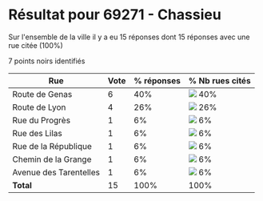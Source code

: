 # Résultat pour 69271 - Chassieu

Sur l'ensemble de la ville il y a eu 15 réponses dont 15 réponses avec une rue citée (100%)

7 points noirs identifiés

| Rue | Vote | % réponses | % Nb rues cités|
|-----|------|------------|----------------|
| Route de Genas | 6 | 40% | <img src="../../img/bar_40.gif" />&nbsp;40%|
| Route de Lyon | 4 | 26% | <img src="../../img/bar_26.gif" />&nbsp;26%|
| Rue du Progrès | 1 | 6% | <img src="../../img/bar_6.gif" />&nbsp;6%|
| Rue des Lilas | 1 | 6% | <img src="../../img/bar_6.gif" />&nbsp;6%|
| Rue de la République | 1 | 6% | <img src="../../img/bar_6.gif" />&nbsp;6%|
| Chemin de la Grange | 1 | 6% | <img src="../../img/bar_6.gif" />&nbsp;6%|
| Avenue des Tarentelles | 1 | 6% | <img src="../../img/bar_6.gif" />&nbsp;6%|
| **Total** | 15 | 100% | 100%|
